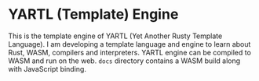 # YARTL (Template) Engine
This is the template engine of YARTL (Yet Another Rusty Template Language). I am developing a template language and engine to learn about Rust, WASM, compilers and interpreters. YARTL engine can be compiled to WASM and run on the web. `docs` directory contains a WASM build along with JavaScript binding.

